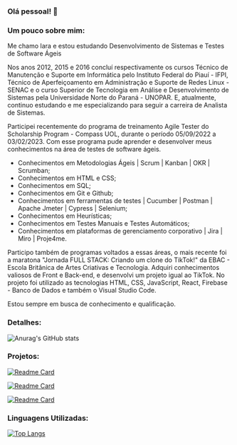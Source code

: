 ### Olá pessoal! 👋
### Um pouco sobre mim:
<p>Me chamo Iara e estou estudando Desenvolvimento de Sistemas e Testes de Software Ágeis</p>

<p>Nos anos 2012, 2015 e 2016 concluí respectivamente os cursos Técnico de Manutenção e Suporte em Informática pelo Instituto Federal do Piauí - IFPI, Técnico de Aperfeiçoamento em Administração e Suporte de Redes Linux - SENAC e o curso Superior de Tecnologia em Análise e Desenvolvimento de Sistemas pela Universidade Norte do Paraná - UNOPAR. E, atualmente, continuo estudando e me especializando para seguir a carreira de Analista de Sistemas.</p>

<p>Participei recentemente do programa de treinamento Agile Tester do Scholarship Program - Compass UOL, durante o período 05/09/2022 a 03/02/2023. Com esse programa pude aprender e desenvolver meus conhecimentos na área de testes de software ágeis.</p>

  <ul>
    <li>Conhecimentos em Metodologias Ágeis | Scrum | Kanban | OKR | Scrumban;</li>
    <li>Conhecimentos em HTML e CSS;</li>
    <li>Conhecimentos em SQL;</li>
    <li>Conhecimentos em Git e Github;</li>
    <li>Conhecimentos em ferramentas de testes | Cucumber | Postman | Apache Jmeter | Cypress | Selenium; </li>
    <li>Conhecimentos em Heurísticas;</li>
    <li>Conhecimentos em Testes Manuais e Testes Automáticos; </li>
    <li>Conhecimentos em plataformas de gerenciamento corporativo | Jira | Miro | Proje4me.</li>
  </ul>

<p>Participo também de programas voltados a essas áreas, o mais recente foi a maratona "Jornada FULL STACK: Criando um clone do TikTok!" da EBAC - Escola Britânica de Artes Criativas e Tecnologia. Adquiri conhecimentos valiosos de Front e Back-end, e desenvolvi um projeto igual ao TikTok. No projeto foi utilizado as tecnologias HTML, CSS, JavaScript, React, Firebase - Banco de Dados e também o Visual Studio Code.</p>

<p></p>Estou sempre em busca de conhecimento e qualificação. </p>

### Detalhes:

![Anurag's GitHub stats](https://github-readme-stats.vercel.app/api?username=IaraSa&show_icons=true&theme=synthwave)

### Projetos:

[![Readme Card](https://github-readme-stats.vercel.app/api/pin/?username=IaraSa&repo=Tik-Tok-Project)](https://github.com/IaraSa/Tik-Tok-Project.git)

[![Readme Card](https://github-readme-stats.vercel.app/api/pin/?username=IaraSa&repo=Desenvolvimento_WEB)](https://github.com/IaraSa/Desenvolvimento_WEB.git)

[![Readme Card](https://github-readme-stats.vercel.app/api/pin/?username=IaraSa&repo=logica_de_programacao)](https://github.com/IaraSa/logica_de_programacao.git)

### Linguagens Utilizadas:

[![Top Langs](https://github-readme-stats.vercel.app/api/top-langs/?username=IaraSa)](https://github.com/IaraSa?tab=repositories)

